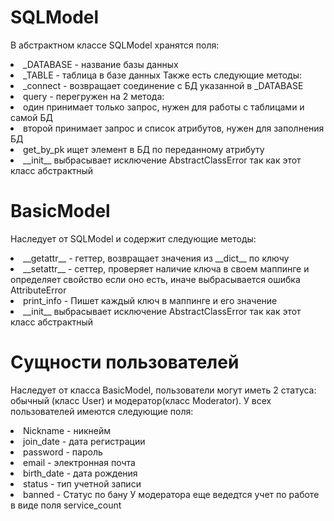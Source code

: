 # SQLModel
В абстрактном классе SQLModel хранятся поля:
<li> _DATABASE - название базы данных
<li> _TABLE - таблица в базе данных
Также есть следующие методы:
<li> _connect - возвращает соединение с БД указанной в _DATABASE
<li> query - перегружен на 2 метода:
    <li> один принимает только запрос, нужен для работы с таблицами и самой БД
    <li> второй принимает запрос и список атрибутов, нужен для заполнения БД 
<li> get_by_pk ищет элемент в БД по переданному атрибуту
<li>__init__ выбрасывает исключение AbstractClassError так как этот класс абстрактный

# BasicModel
Наследует от SQLModel и содержит следующие методы:
<li> __getattr__ - геттер, возвращает значения из __dict__ по ключу
<li> __setattr__ - сеттер, проверяет наличие ключа в своем маппинге и определяет свойство если оно есть, иначе выбрасывается ошибка AttributeError
<li> print_info - Пишет каждый ключ в маппинге и его значение
<li>__init__ выбрасывает исключение AbstractClassError так как этот класс абстрактный


# Сущности пользователей
Наследует от класса BasicModel, пользователи могут иметь 2 статуса: обычный (класс User) и модератор(класс Moderator).
У всех пользователей имеются следующие поля:
<li> Nickname - никнейм
<li> join_date - дата регистрации
<li> password - пароль
<li> email - электронная почта
<li> birth_date - дата рождения
<li> status - тип учетной записи
<li> banned - Статус по бану
У модератора еще ведедтся учет по работе в виде поля service_count

